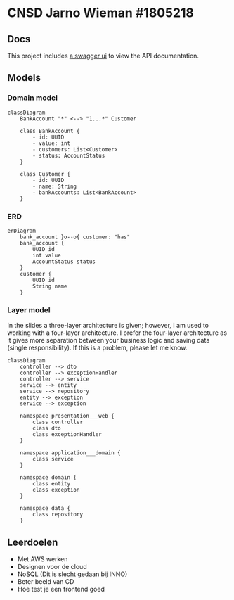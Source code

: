 # CNSD Jarno Wieman #1805218

## Docs

This project includes [a swagger ui](http://localhost:8080/docs) to view the API documentation.

## Models

### Domain model

```mermaid
classDiagram
    BankAccount "*" <--> "1...*" Customer

    class BankAccount {
        - id: UUID
        - value: int
        - customers: List<Customer>
        - status: AccountStatus
    }

    class Customer {
        - id: UUID
        - name: String
        - bankAccounts: List<BankAccount>
    }
```

### ERD

```mermaid
erDiagram
    bank_account }o--o{ customer: "has"
    bank_account {
        UUID id
        int value
        AccountStatus status
    }
    customer {
        UUID id
        String name
    }
```

### Layer model

In the slides a three-layer architecture is given; however, I am used to working with a four-layer architecture.
I prefer the four-layer architecture as it gives more separation between your business logic and saving data
(single responsibility).
If this is a problem, please let me know.

```mermaid
classDiagram
    controller --> dto
    controller --> exceptionHandler
    controller --> service
    service --> entity
    service --> repository
    entity --> exception
    service --> exception

    namespace presentation___web {
        class controller
        class dto
        class exceptionHandler
    }

    namespace application___domain {
        class service
    }

    namespace domain {
        class entity
        class exception
    }

    namespace data {
        class repository
    }

```

## Leerdoelen

- Met AWS werken
- Designen voor de cloud
- NoSQL (Dit is slecht gedaan bij INNO)
- Beter beeld van CD
- Hoe test je een frontend goed
